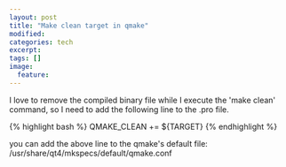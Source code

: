 ```yaml
---
layout: post
title: "Make clean target in qmake"
modified:
categories: tech
excerpt:
tags: []
image:
  feature:
---
```

I love to remove the compiled binary file while I execute the 'make
clean' command, so I need to add the following line to the .pro file.

{% highlight bash %}
QMAKE_CLEAN += ${TARGET}
{% endhighlight %}

you can add the above line to the qmake's default file:
/usr/share/qt4/mkspecs/default/qmake.conf
